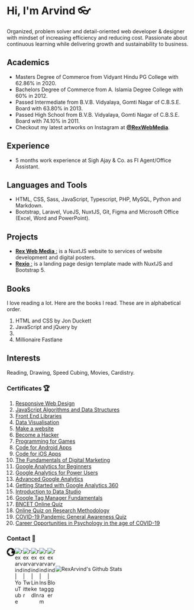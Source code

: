# Hi, I'm Arvind :eyeglasses:
Organized, problem solver and detail-oriented web developer & designer with mindset of increasing efficiency and reducing cost. Passionate about continuous learning while delivering growth and sustainability to business.



## Academics
- Masters Degree of Commerce from Vidyant Hindu PG College with 62.86% in 2020.
- Bachelors Degree of Commerce from A. Islamia Degree College with 60% in 2012.
- Passed Intermediate from B.V.B. Vidyalaya, Gomti Nagar of C.B.S.E. Board with 63.80% in 2013.
- Passed High School from B.V.B. Vidyalaya, Gomti Nagar of C.B.S.E. Board with 74.10% in 2011.
- Checkout my latest artworks on Instagram at [**@RexWebMedia**](https://instagram.com/rexwebmedia).



## Experience
- 5 months work experience at Sigh Ajay & Co. as FI Agent/Office Assistant.



## Languages and Tools
- HTML, CSS, Sass, JavaScript, Typescript, PHP, MySQL, Python and Markdown.
- Bootstrap, Laravel, VueJS, NuxtJS, Git, Figma and Microsoft Office (Excel, Word and PowerPoint).



## Projects
- [**Rex Web Media** :](https://rexwebmedia.vercel.app) is a NuxtJS website to services of website development and digital posters.
- [**Rexio** :](https://rexio.vercel.app) is a landing page design template made with NuxtJS and Bootstrap 5.



## Books
I love reading a lot. Here are the books I read. These are in alphabetical order.
1. HTML and CSS by Jon Duckett
1. JavaScript and jQuery by
1. 
1. Millionaire Fastlane



## Interests
Reading, Drawing, Speed Cubing, Movies, Cardistry.



### Certificates :trophy:
1. [Responsive Web Design](https://www.freecodecamp.org/certification/rexarvind/responsive-web-design)
1. [JavaScript Algorithms and Data Structures](https://www.freecodecamp.org/certification/rexarvind/javascript-algorithms-and-data-structures)
1. [Front End Libraries](https://www.freecodecamp.org/certification/rexarvind/front-end-libraries)
1. [Data Visualisation](https://www.freecodecamp.org/certification/rexarvind/data-visualization)
1. [Make a website](certificates/mimo-make-a-website.pdf)
1. [Become a Hacker](certificates/mimo-become-a-hacker.pdf)
1. [Programming for Games](certificates/mimo-programming-for-games.pdf)
1. [Code for Android Apps](certificates/mimo-code-for-android-apps.pdf)
1. [Code for iOS Apps](certificates/mimo-code-for-ios-apps.pdf)
1. [The Fundamentals of Digital Marketing](certificates/the-fundamentals-of-digital-marketing.pdf)
1. [Google Analytics for Beginners](certificates/google-analytics-for-beginners.pdf)
1. [Google Analytics for Power Users](certificates/google-analytics-for-power-users.pdf)
1. [Advanced Google Analytics](certificates/advanced-google-analytics.pdf)
1. [Getting Started with Google Analytics 360](certificates/getting-started-with-google-analytics-360.pdf)
1. [Introduction to Data Studio](certificates/introduction-to-data-studio.pdf)
1. [Google Tag Manager Fundamentals](certificates/google-tag-manager-fundamentals.pdf)
1. [BNCET Online Quiz](certificates/bncet-online-quiz.pdf)
1. [Online Quiz on Research Methodology](certificates/online-quiz-on-research-methodology.pdf)
1. [COVID-19 Pandemic General Awareness Quiz](certificates/covid-19-pandemic-general-awareness-quiz.pdf)
1. [Career Opportunities in Psychology in the age of COVID-19](certificates/career-opportunities-in-psychology-in-the-age-of-covid-19.pdf)


### Contact :postbox:

[<img align="left" alt="rexarvind | Website" width="22px" src="https://raw.githubusercontent.com/iconic/open-iconic/master/svg/globe.svg" />][website]
[<img align="left" alt="rexarvind | YouTube" width="22px" src="https://cdn.jsdelivr.net/npm/simple-icons@v3/icons/youtube.svg" />][youtube]
[<img align="left" alt="rexarvind | Twitter" width="22px" src="https://cdn.jsdelivr.net/npm/simple-icons@v3/icons/twitter.svg" />][twitter]
[<img align="left" alt="rexarvind | LinkedIn" width="22px" src="https://cdn.jsdelivr.net/npm/simple-icons@v3/icons/linkedin.svg" />][linkedin]
[<img align="left" alt="rexarvind | Instagram" width="22px" src="https://cdn.jsdelivr.net/npm/simple-icons@v3/icons/instagram.svg" />][instagram]
[<img align="left" alt="rexarvind | Blogger" width="22px" src="https://cdn.jsdelivr.net/npm/simple-icons@v3/icons/rss.svg" />][blog]
<br /><br />

<img align="left" alt="RexArvind's Github Stats" src="https://github-readme-stats.vercel.app/api?username=rexarvind&show_icons=true&hide_border=true" />

[website]: https://www.rexarvind.me/
[twitter]: https://twitter.com/rexarvind
[youtube]: https://youtube.com/rexarvind
[instagram]: https://instagram.com/rexarvind
[linkedin]: https://linkedin.com/in/rexwebmedia
[blog]: https://rexarvind.blogspot.com

